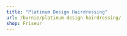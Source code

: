 ```yaml
---
title: "Platinum Design Hairdressing"
url: /burnie/platinum-design-hairdressing/
shop: Friseur
---
```

